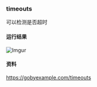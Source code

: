 ### timeouts
可以检测是否超时

#### 运行结果
![Imgur](https://i.imgur.com/shm4HA8.png)

#### 资料
https://gobyexample.com/timeouts